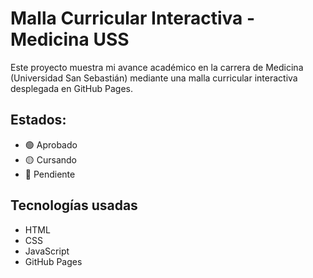 
# Malla Curricular Interactiva - Medicina USS

Este proyecto muestra mi avance académico en la carrera de Medicina (Universidad San Sebastián) mediante una malla curricular interactiva desplegada en GitHub Pages.

## Estados:
- 🟢 Aprobado
- 🟡 Cursando
- 🔴 Pendiente

## Tecnologías usadas
- HTML
- CSS
- JavaScript
- GitHub Pages
